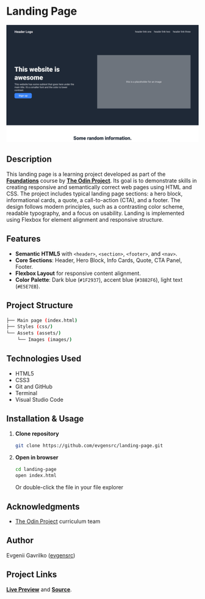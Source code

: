 # **Landing Page**

![Preview](./assets/images/preview.png)

## **Description**

This landing page is a learning project developed as part of the **[Foundations](https://www.theodinproject.com/paths/foundations/courses/foundations)** course by **[The Odin Project](https://www.theodinproject.com/)**.
Its goal is to demonstrate skills in creating responsive and semantically correct web pages using HTML and CSS. 
The project includes typical landing page sections: a hero block, informational cards, a quote, a call-to-action (CTA), and a footer. 
The design follows modern principles, such as a contrasting color scheme, readable typography, and a focus on usability. Landing is implemented using Flexbox for element alignment and responsive structure.

## **Features**

- **Semantic HTML5** with `<header>`, `<section>`, `<footer>`, and `<nav>`.
- **Core Sections**: Header, Hero Block, Info Cards, Quote, CTA Panel, Footer.
- **Flexbox Layout** for responsive content alignment.
- **Color Palette**: Dark blue (`#1F2937`), accent blue (`#3882F6`), light text (`#E5E7EB`).

## **Project Structure**

```sh
├── Main page (index.html)
├── Styles (css/)
└── Assets (assets/)
    └── Images (images/)
```

## **Technologies Used**

- HTML5
- CSS3
- Git and GitHub
- Terminal
- Visual Studio Code

## **Installation & Usage**

1. **Clone repository**

   ```sh
   git clone https://github.com/evgensrc/landing-page.git
   ```

2. **Open in browser**

   ```sh
   cd landing-page
   open index.html
   ```
   Or double-click the file in your file explorer

## **Acknowledgments**

- [The Odin Project](https://www.theodinproject.com/) curriculum team

## **Author**

Evgenii Gavrilko ([evgensrc](https://github.com/evgensrc))

## **Project Links**

**[Live Preview](https://evgensrc.github.io/landing-page/)** and **[Source](https://github.com/evgensrc/landing-page)**.
